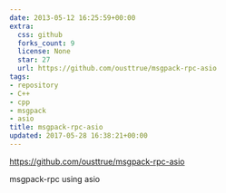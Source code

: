 ```yaml
---
date: 2013-05-12 16:25:59+00:00
extra:
  css: github
  forks_count: 9
  license: None
  star: 27
  url: https://github.com/ousttrue/msgpack-rpc-asio
tags:
- repository
- C++
- cpp
- msgpack
- asio
title: msgpack-rpc-asio
updated: 2017-05-28 16:38:21+00:00
---
```


<https://github.com/ousttrue/msgpack-rpc-asio>

msgpack-rpc using asio

